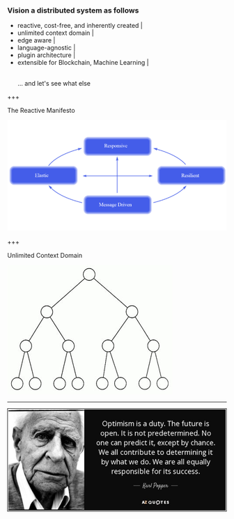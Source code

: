 ### Vision a distributed system as follows

- reactive, cost-free, and inherently created |
- unlimited context domain |
- edge aware |
- language-agnostic |
- plugin architecture |
- extensible for Blockchain, Machine Learning |
<ul>
  <li class="fragment" style="list-style-type: none;"><br>... and let's see what else</li>
</ul>

+++

The Reactive Manifesto

![The Reactive Manifesto](assets/image/reactive-manifesto.png)

+++

Unlimited Context Domain

![The Reactive Manifesto](assets/image/binary-tree.jpeg)

---

![digitalization changed my life](assets/image/quote-optimism-is-a-duty-the-future-is-open-it-is-not-predetermined-no-one-can-predict-it-karl-popper-146-31-11.jpg)

